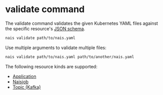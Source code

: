 # validate command

The validate command validates the given Kubernetes YAML files against the specific resource's [JSON schema](../../appendix/json-schema.md).

```bash
nais validate path/to/nais.yaml
```

Use multiple arguments to validate multiple files:

```bash
nais validate path/to/nais.yaml path/to/another/nais.yaml
```

The following resource kinds are supported:

- [Application](../../nais-application/example.md)
- [Naisjob](../../naisjob/example.md)
- [Topic (Kafka)](../../persistence/kafka/topic_example.md)
